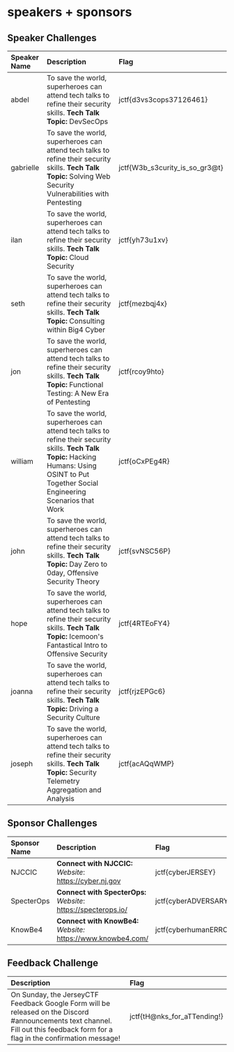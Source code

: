 # speakers + sponsors

## Speaker Challenges
| Speaker Name  | Description | Flag
|:-- | :-- | :---
| abdel | To save the world, superheroes can attend tech talks to refine their security skills. **Tech Talk Topic:** DevSecOps | jctf{d3vs3cops37126461}
| gabrielle | To save the world, superheroes can attend tech talks to refine their security skills. **Tech Talk Topic:** Solving Web Security Vulnerabilities with Pentesting | jctf{W3b_s3curity_is_so_gr3@t}
| ilan | To save the world, superheroes can attend tech talks to refine their security skills. **Tech Talk Topic:** Cloud Security | jctf{yh73u1xv}
| seth | To save the world, superheroes can attend tech talks to refine their security skills. **Tech Talk Topic:** Consulting within Big4 Cyber | jctf{mezbqj4x}
| jon | To save the world, superheroes can attend tech talks to refine their security skills. **Tech Talk Topic:** Functional Testing: A New Era of Pentesting | jctf{rcoy9hto}
| william | To save the world, superheroes can attend tech talks to refine their security skills. **Tech Talk Topic:** Hacking Humans: Using OSINT to Put Together Social Engineering Scenarios that Work | jctf{oCxPEg4R}
| john | To save the world, superheroes can attend tech talks to refine their security skills. **Tech Talk Topic:** Day Zero to 0day, Offensive Security Theory | jctf{svNSC56P}
| hope | To save the world, superheroes can attend tech talks to refine their security skills. **Tech Talk Topic:** Icemoon's Fantastical Intro to Offensive Security | jctf{4RTEoFY4}
| joanna | To save the world, superheroes can attend tech talks to refine their security skills. **Tech Talk Topic:** Driving a Security Culture | jctf{rjzEPGc6}
| joseph | To save the world, superheroes can attend tech talks to refine their security skills. **Tech Talk Topic:** Security Telemetry Aggregation and Analysis | jctf{acAQqWMP}

## Sponsor Challenges
| Sponsor Name | Description | Flag
|:-- | :-- | :---
| NJCCIC | **Connect with NJCCIC:** *Website*: https://cyber.nj.gov | jctf{cyberJERSEY}
| SpecterOps | **Connect with SpecterOps:** *Website*: https://specterops.io/ | jctf{cyberADVERSARY}
| KnowBe4 | **Connect with KnowBe4:** *Website:* https://www.knowbe4.com/ | jctf{cyberhumanERROR}

## Feedback Challenge
| Description | Flag
|:-- | :--
| On Sunday, the JerseyCTF Feedback Google Form will be released on the Discord #announcements text channel. Fill out this feedback form for a flag in the  confirmation message! | jctf{tH@nks_for_aTTending!}


